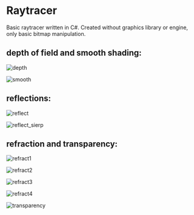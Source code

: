 Raytracer
=========

Basic raytracer written in C#. Created without graphics library or engine, only basic bitmap manipulation.

depth of field and smooth shading:
----------------------------------

![depth](https://github.com/msm-code/ray-tutor/raw/master/demo/depth.jpg)

![smooth](https://github.com/msm-code/ray-tutor/raw/master/demo/smooth.jpg)

reflections:
------------

![reflect](https://github.com/msm-code/ray-tutor/raw/master/demo/reflect.png)

![reflect_sierp](https://github.com/msm-code/ray-tutor/raw/master/demo/reflect_sierp.png)

refraction and transparency:
----------------------------

![refract1](https://github.com/msm-code/ray-tutor/raw/master/demo/refract1.jpg)

![refract2](https://github.com/msm-code/ray-tutor/raw/master/demo/refract2.jpg)

![refract3](https://github.com/msm-code/ray-tutor/raw/master/demo/refract3.jpg)

![refract4](https://github.com/msm-code/ray-tutor/raw/master/demo/ray.11-009.jpg)

![transparency](https://github.com/msm-code/ray-tutor/raw/master/demo/transparency.jpg)
